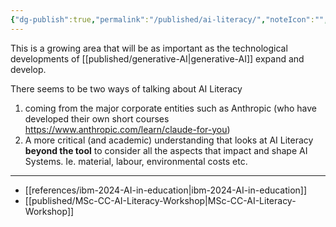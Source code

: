 ```yaml
---
{"dg-publish":true,"permalink":"/published/ai-literacy/","noteIcon":"","visibility":"public","description":"this is a growing area that will be as important as the technological developments of published/generative-AI\\. \n\nIn the references/ibm-2024-AI-in-education\\ po","updated":"2025-10-15T21:01:34.000Z","dgPassFrontmatter":true}
---
```


This is a growing area that will be as important as the technological developments of [[published/generative-AI\|generative-AI]] expand and develop.

There seems to be two ways of talking about AI Literacy
1. coming from the major corporate entities such as Anthropic (who have developed their own short courses <https://www.anthropic.com/learn/claude-for-you>)
2. A more critical (and academic) understanding that looks at AI Literacy **beyond the tool** to consider all the aspects that impact and shape AI Systems. Ie. material, labour, environmental costs etc.
---
- [[references/ibm-2024-AI-in-education\|ibm-2024-AI-in-education]]
- [[published/MSc-CC-AI-Literacy-Workshop\|MSc-CC-AI-Literacy-Workshop]]
